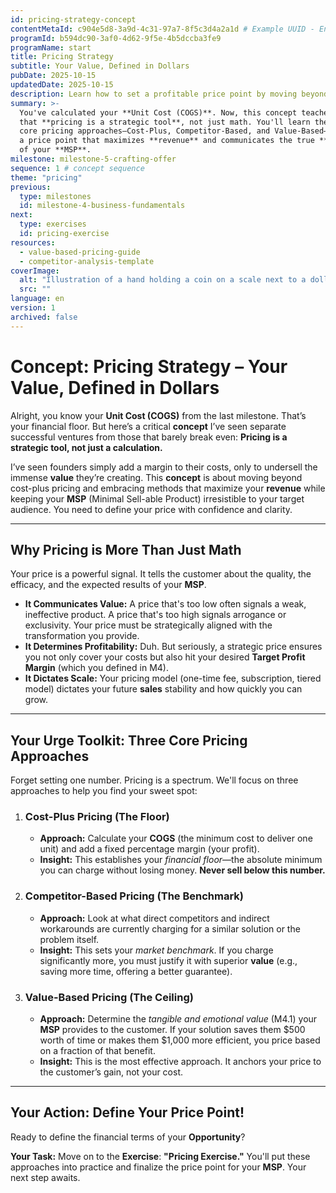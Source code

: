 ```yaml
---
id: pricing-strategy-concept
contentMetaId: c904e5d8-3a9d-4c31-97a7-8f5c3d4a2a1d # Example UUID - Ensure uniqueness
programId: b594dc90-3af0-4d62-9f5e-4b5dccba3fe9
programName: start
title: Pricing Strategy
subtitle: Your Value, Defined in Dollars
pubDate: 2025-10-15
updatedDate: 2025-10-15
description: Learn how to set a profitable price point by moving beyond cost-plus pricing to embrace value-based pricing, ensuring your MSP remains irresistible.
summary: >-
  You've calculated your **Unit Cost (COGS)**. Now, this concept teaches you
  that **pricing is a strategic tool**, not just math. You'll learn the three
  core pricing approaches—Cost-Plus, Competitor-Based, and Value-Based—to define
  a price point that maximizes **revenue** and communicates the true **value**
  of your **MSP**.
milestone: milestone-5-crafting-offer
sequence: 1 # concept sequence
theme: "pricing"
previous:
  type: milestones
  id: milestone-4-business-fundamentals
next:
  type: exercises
  id: pricing-exercise
resources:
  - value-based-pricing-guide
  - competitor-analysis-template
coverImage:
  alt: "Illustration of a hand holding a coin on a scale next to a dollar sign, symbolizing strategic pricing and value."
  src: ""
language: en
version: 1
archived: false
---
```

# Concept: Pricing Strategy – Your Value, Defined in Dollars

Alright, you know your **Unit Cost (COGS)** from the last milestone. That’s your financial floor. But here’s a critical **concept** I’ve seen separate successful ventures from those that barely break even: **Pricing is a strategic tool, not just a calculation.**

I’ve seen founders simply add a margin to their costs, only to undersell the immense **value** they’re creating. This **concept** is about moving beyond cost-plus pricing and embracing methods that maximize your **revenue** while keeping your **MSP** (Minimal Sell-able Product) irresistible to your target audience. You need to define your price with confidence and clarity.

---

## Why Pricing is More Than Just Math

Your price is a powerful signal. It tells the customer about the quality, the efficacy, and the expected results of your **MSP**.

* **It Communicates Value:** A price that's too low often signals a weak, ineffective product. A price that's too high signals arrogance or exclusivity. Your price must be strategically aligned with the transformation you provide.
* **It Determines Profitability:** Duh. But seriously, a strategic price ensures you not only cover your costs but also hit your desired **Target Profit Margin** (which you defined in M4).
* **It Dictates Scale:** Your pricing model (one-time fee, subscription, tiered model) dictates your future **sales** stability and how quickly you can grow.

---

## Your Urge Toolkit: Three Core Pricing Approaches

Forget setting one number. Pricing is a spectrum. We'll focus on three approaches to help you find your sweet spot:

1.  ### Cost-Plus Pricing (The Floor)
    * **Approach:** Calculate your **COGS** (the minimum cost to deliver one unit) and add a fixed percentage margin (your profit).
    * **Insight:** This establishes your *financial floor*—the absolute minimum you can charge without losing money. **Never sell below this number.**
2.  ### Competitor-Based Pricing (The Benchmark)
    * **Approach:** Look at what direct competitors and indirect workarounds are currently charging for a similar solution or the problem itself.
    * **Insight:** This sets your *market benchmark*. If you charge significantly more, you must justify it with superior **value** (e.g., saving more time, offering a better guarantee).
3.  ### Value-Based Pricing (The Ceiling)
    * **Approach:** Determine the *tangible and emotional value* (M4.1) your **MSP** provides to the customer. If your solution saves them \$500 worth of time or makes them \$1,000 more efficient, you price based on a fraction of that benefit.
    * **Insight:** This is the most effective approach. It anchors your price to the customer’s gain, not your cost.

---

## Your Action: Define Your Price Point!

Ready to define the financial terms of your **Opportunity**?

**Your Task:** Move on to the **Exercise**: **"Pricing Exercise."** You'll put these approaches into practice and finalize the price point for your **MSP**. Your next step awaits.